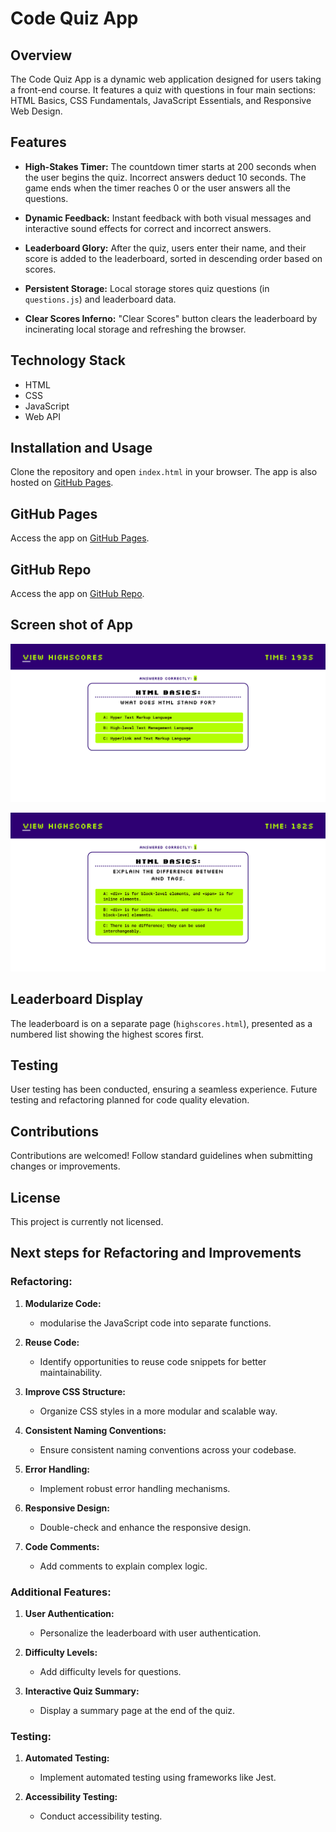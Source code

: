 # Code Quiz App

## Overview

The Code Quiz App is a dynamic web application designed for users taking a front-end course. It features a quiz with questions in four main sections: HTML Basics, CSS Fundamentals, JavaScript Essentials, and Responsive Web Design.

## Features

- **High-Stakes Timer:** The countdown timer starts at 200 seconds when the user begins the quiz. Incorrect answers deduct 10 seconds. The game ends when the timer reaches 0 or the user answers all the questions.

- **Dynamic Feedback:** Instant feedback with both visual messages and interactive sound effects for correct and incorrect answers.

- **Leaderboard Glory:** After the quiz, users enter their name, and their score is added to the leaderboard, sorted in descending order based on scores.

- **Persistent Storage:** Local storage stores quiz questions (in `questions.js`) and leaderboard data.

- **Clear Scores Inferno:** "Clear Scores" button clears the leaderboard by incinerating local storage and refreshing the browser.

## Technology Stack

- HTML
- CSS
- JavaScript
- Web API

## Installation and Usage

Clone the repository and open `index.html` in your browser. The app is also hosted on [GitHub Pages](https://timatoyo.github.io/front-code-quiz/).

## GitHub Pages

Access the app on [GitHub Pages](https://timatoyo.github.io/front-code-quiz/).
## GitHub Repo

Access the app on [GitHub Repo](https://github.com/TimAtoyo/front-code-quiz).

## Screen shot of App

![App Screenshot](assets/img/App-HTML.png)

![App Screenshot](/assets/img/App-HTML2.png)
## Leaderboard Display

The leaderboard is on a separate page (`highscores.html`), presented as a numbered list showing the highest scores first.

## Testing

User testing has been conducted, ensuring a seamless experience. Future testing and refactoring planned for code quality elevation.

## Contributions

Contributions are welcomed! Follow standard guidelines when submitting changes or improvements.

## License

This project is currently not licensed.

## Next steps for Refactoring and Improvements

### Refactoring:

1. **Modularize Code:**
   -  modularise the JavaScript code into separate functions.

2. **Reuse Code:**
   - Identify opportunities to reuse code snippets for better maintainability.

3. **Improve CSS Structure:**
   - Organize CSS styles in a more modular and scalable way.

4. **Consistent Naming Conventions:**
   - Ensure consistent naming conventions across your codebase.

5. **Error Handling:**
   - Implement robust error handling mechanisms.

6. **Responsive Design:**
   - Double-check and enhance the responsive design.

7. **Code Comments:**
   - Add comments to explain complex logic.

### Additional Features:

1. **User Authentication:**
   - Personalize the leaderboard with user authentication.

2. **Difficulty Levels:**
   - Add difficulty levels for questions.

3. **Interactive Quiz Summary:**
   - Display a summary page at the end of the quiz.

### Testing:

1. **Automated Testing:**
   - Implement automated testing using frameworks like Jest.

2. **Accessibility Testing:**
   - Conduct accessibility testing.


